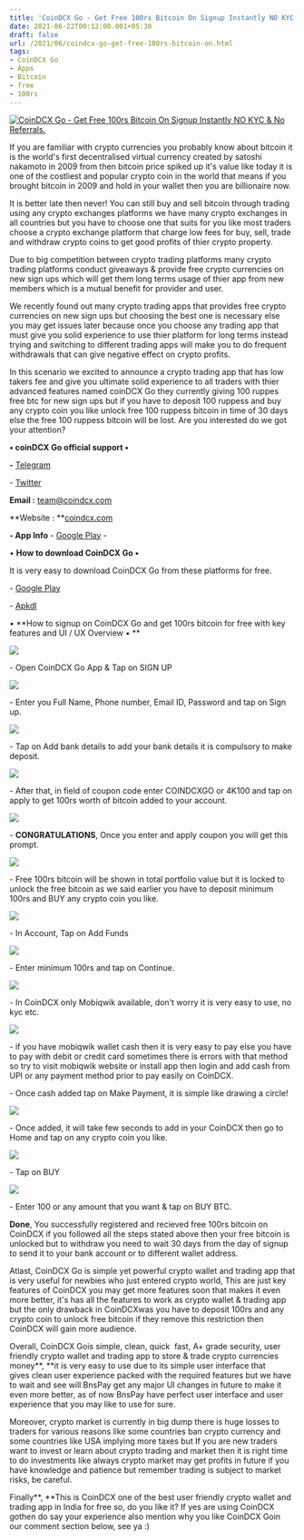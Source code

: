 ```yaml
---
title: 'CoinDCX Go - Get Free 100rs Bitcoin On Signup Instantly NO KYC & No Referrals.'
date: 2021-06-22T00:12:00.001+05:30
draft: false
url: /2021/06/coindcx-go-get-free-100rs-bitcoin-on.html
tags: 
- CoinDCX Go
- Apps
- Bitcoin
- free
- 100rs
---
```


 [![CoinDCX Go - Get Free 100rs Bitcoin On Signup Instantly NO KYC & No Referrals.](https://lh3.googleusercontent.com/-RhRahtBxLBE/YNDdhtFFWBI/AAAAAAAAFKc/m0C2x4NFwI8E89USdLBMD4XPEGXIQsyZQCLcBGAsYHQ/s1600/1624300929110613-0.png "CoinDCX Go - Get Free 100rs Bitcoin On Signup Instantly NO KYC & No Referrals.")](https://lh3.googleusercontent.com/-RhRahtBxLBE/YNDdhtFFWBI/AAAAAAAAFKc/m0C2x4NFwI8E89USdLBMD4XPEGXIQsyZQCLcBGAsYHQ/s1600/1624300929110613-0.png) 

  

If you are familiar with crypto currencies you probably know about bitcoin it is the world's first decentralised virtual currency created by satoshi nakamoto in 2009 from then bitcoin price spiked up it's value like today it is one of the costliest and popular crypto coin in the world that means if you brought bitcoin in 2009 and hold in your wallet then you are billionaire now.

  

It is better late then never! You can still buy and sell bitcoin through trading using any crypto exchanges platforms we have many crypto exchanges in all countries but you have to choose one that suits for you like most traders choose a crypto exchange platform that charge low fees for buy, sell, trade and withdraw crypto coins to get good profits of thier crypto property.

  

Due to big competition between crypto trading platforms many crypto trading platforms conduct giveaways & provide free crypto currencies on new sign ups which will get them long terms usage of thier app from new members which is a mutual benefit for provider and user.

  

We recently found out many crypto trading apps that provides free crypto currencies on new sign ups but choosing the best one is necessary else you may get issues later because once you choose any trading app that must give you solid experience to use thier platform for long terms instead trying and switching to different trading apps will make you to do frequent withdrawals that can give negative effect on crypto profits.

  

In this scenario we excited to announce a crypto trading app that has low takers fee and give you ultimate solid experience to all traders with thier advanced features named coinDCX Go they currently giving 100 ruppes free btc for new sign ups but if you have to deposit 100 ruppess and buy any crypto coin you like unlock free 100 ruppess bitcoin in time of 30 days else the free 100 ruppess bitcoin will be lost. Are you interested do we got your attention?

  

**• coinDCX Go official support •**

**\-** [Telegram](https://t.me/CoinDCX_Go_Announcements)

\- [Twitter](https://twitter.com/CoinDCX?s=09)

**Email :** [team@coindcx.com](mailto:team@coindcx.com)

**Website : **[coindcx.com](http://coindcx.com)

**\- App Info** \- [Google Play](https://play.google.com/store/apps/details?id=com.coindcx.btc) - 

  

• **How to download CoinDCX Go •**

It is very easy to download CoinDCX Go from these platforms for free.

  

\- [Google Play](https://play.google.com/store/apps/details?id=com.coindcx.btc) 

\- [Apkdl](https://www.google.com/amp/s/apk-dl.com/amp/coindcx-go-bitcoin-cryptocurrency-investment-app/com.coindcx.btc)

  

• **How to signup on CoinDCX Go and get 100rs bitcoin for free with key features and UI / UX Overview • **

 **[![](https://lh3.googleusercontent.com/-oUmAulvWKMw/YNDdgLwPnMI/AAAAAAAAFKU/qIRR31mW8JA5eVIgqmaORGrVAJzOaLDdQCLcBGAsYHQ/s1600/1624300924506964-1.png)](https://lh3.googleusercontent.com/-oUmAulvWKMw/YNDdgLwPnMI/AAAAAAAAFKU/qIRR31mW8JA5eVIgqmaORGrVAJzOaLDdQCLcBGAsYHQ/s1600/1624300924506964-1.png)** 

\- Open CoinDCX Go App & Tap on SIGN UP

  

 [![](https://lh3.googleusercontent.com/-dF9G1wyr8kc/YNDda0_LM9I/AAAAAAAAFKM/8YDzRDidK7kivhQj4vJVThCJd0uWZIxjwCLcBGAsYHQ/s1600/1624300904787502-2.png)](https://lh3.googleusercontent.com/-dF9G1wyr8kc/YNDda0_LM9I/AAAAAAAAFKM/8YDzRDidK7kivhQj4vJVThCJd0uWZIxjwCLcBGAsYHQ/s1600/1624300904787502-2.png) 

  

  

\- Enter you Full Name, Phone number, Email ID, Password and tap on Sign up.

  

 [![](https://lh3.googleusercontent.com/-WcrD-nBLo8E/YNDdaE5WUcI/AAAAAAAAFKI/UPZbDuYNkyEjKgljqLcWlE7_iCXRTjetgCLcBGAsYHQ/s1600/1624300900720263-3.png)](https://lh3.googleusercontent.com/-WcrD-nBLo8E/YNDdaE5WUcI/AAAAAAAAFKI/UPZbDuYNkyEjKgljqLcWlE7_iCXRTjetgCLcBGAsYHQ/s1600/1624300900720263-3.png) 

  

\- Tap on Add bank details to add your bank details it is compulsory to make deposit.

  

 [![](https://lh3.googleusercontent.com/-z_mzi0yjGnc/YNDdZHmp5OI/AAAAAAAAFKE/m8mXs_GcY9A0A8P0rDGSj249bYSXC3L4wCLcBGAsYHQ/s1600/1624300893532273-4.png)](https://lh3.googleusercontent.com/-z_mzi0yjGnc/YNDdZHmp5OI/AAAAAAAAFKE/m8mXs_GcY9A0A8P0rDGSj249bYSXC3L4wCLcBGAsYHQ/s1600/1624300893532273-4.png) 

  

\- After that, in field of coupon code enter COINDCXGO or 4K100 and tap on apply to get 100rs worth of bitcoin added to your account.

  

 [![](https://lh3.googleusercontent.com/-uHRtApiCPy8/YNDdXI5Us6I/AAAAAAAAFJ8/DTbxzMxsSl4uP0LqN8s9rkwQwKw2ORPuQCLcBGAsYHQ/s1600/1624300886910987-5.png)](https://lh3.googleusercontent.com/-uHRtApiCPy8/YNDdXI5Us6I/AAAAAAAAFJ8/DTbxzMxsSl4uP0LqN8s9rkwQwKw2ORPuQCLcBGAsYHQ/s1600/1624300886910987-5.png) 

  

\- **CONGRATULATIONS**, Once you enter and apply coupon you will get this prompt.

  

 [![](https://lh3.googleusercontent.com/-YocfGmE2guw/YNDdVrb-DsI/AAAAAAAAFJ0/tD5vhLPEk7YI03Vdupa_uECGaEWsrHhhQCLcBGAsYHQ/s1600/1624300882004719-6.png)](https://lh3.googleusercontent.com/-YocfGmE2guw/YNDdVrb-DsI/AAAAAAAAFJ0/tD5vhLPEk7YI03Vdupa_uECGaEWsrHhhQCLcBGAsYHQ/s1600/1624300882004719-6.png) 

  

\- Free 100rs bitcoin will be shown in total portfolio value but it is locked to unlock the free bitcoin as we said earlier you have to deposit minimum 100rs and BUY any crypto coin you like.

  

 [![](https://lh3.googleusercontent.com/-cmPax54YIhU/YNDdUbh7PhI/AAAAAAAAFJw/g09fPETmrRcVBHJWzddJu6v5bTI_AkfVwCLcBGAsYHQ/s1600/1624300872168578-7.png)](https://lh3.googleusercontent.com/-cmPax54YIhU/YNDdUbh7PhI/AAAAAAAAFJw/g09fPETmrRcVBHJWzddJu6v5bTI_AkfVwCLcBGAsYHQ/s1600/1624300872168578-7.png) 

  

  

\- In Account, Tap on Add Funds

  

 [![](https://lh3.googleusercontent.com/-6O_kAVJh8wM/YNDdR6umPrI/AAAAAAAAFJs/imigcZWlhuEmYgvAFy1DlYfebR_x4geuQCLcBGAsYHQ/s1600/1624300862610225-8.png)](https://lh3.googleusercontent.com/-6O_kAVJh8wM/YNDdR6umPrI/AAAAAAAAFJs/imigcZWlhuEmYgvAFy1DlYfebR_x4geuQCLcBGAsYHQ/s1600/1624300862610225-8.png) 

  

\- Enter minimum 100rs and tap on Continue.

  

 [![](https://lh3.googleusercontent.com/-qPg15aYYt2M/YNDdPTJE9pI/AAAAAAAAFJk/NMy_-eBe8uwW_0sC7f3xSzXILRt-qUO1wCLcBGAsYHQ/s1600/1624300838111771-9.png)](https://lh3.googleusercontent.com/-qPg15aYYt2M/YNDdPTJE9pI/AAAAAAAAFJk/NMy_-eBe8uwW_0sC7f3xSzXILRt-qUO1wCLcBGAsYHQ/s1600/1624300838111771-9.png) 

  

  

\- In CoinDCX only Mobiqwik available, don't worry it is very easy to use, no kyc etc.

  

 [![](https://lh3.googleusercontent.com/--8oditZi6p0/YNDdJUzo6YI/AAAAAAAAFJc/FZ94USTTQgsu-y-CYVTFtUc1bpUEm-_CQCLcBGAsYHQ/s1600/1624300826325736-10.png)](https://lh3.googleusercontent.com/--8oditZi6p0/YNDdJUzo6YI/AAAAAAAAFJc/FZ94USTTQgsu-y-CYVTFtUc1bpUEm-_CQCLcBGAsYHQ/s1600/1624300826325736-10.png) 

  

\- if you have mobiqwik wallet cash then it is very easy to pay else you have to pay with debit or credit card sometimes there is errors with that method so try to visit mobiqwik website or install app then login and add cash from UPI or any payment method prior to pay easily on CoinDCX.

  

\- Once cash added tap on Make Payment, it is simple like drawing a circle!

  

 [![](https://lh3.googleusercontent.com/-tel-fzDK6k8/YNDdGV6IBoI/AAAAAAAAFJY/OWh_rMF5g2MDQNna1NLuVoVK9SLSVBp2wCLcBGAsYHQ/s1600/1624300804719465-11.png)](https://lh3.googleusercontent.com/-tel-fzDK6k8/YNDdGV6IBoI/AAAAAAAAFJY/OWh_rMF5g2MDQNna1NLuVoVK9SLSVBp2wCLcBGAsYHQ/s1600/1624300804719465-11.png) 

  

  

\- Once added, it will take few seconds to add in your CoinDCX then go to Home and tap on any crypto coin you like.

  

 [![](https://lh3.googleusercontent.com/--oMe85I4xhg/YNDdA1nOZbI/AAAAAAAAFJU/SBIzJe4e1XI7c-SDcZ6DVO5AojSbXK-eQCLcBGAsYHQ/s1600/1624300792605503-12.png)](https://lh3.googleusercontent.com/--oMe85I4xhg/YNDdA1nOZbI/AAAAAAAAFJU/SBIzJe4e1XI7c-SDcZ6DVO5AojSbXK-eQCLcBGAsYHQ/s1600/1624300792605503-12.png) 

  

\- Tap on BUY

  

 [![](https://lh3.googleusercontent.com/-j2N9G_e0_uk/YNDc95seB9I/AAAAAAAAFJQ/ByHEnWGeBkUA6D5QKhPYCsiDLIk6ATteACLcBGAsYHQ/s1600/1624300773137014-13.png)](https://lh3.googleusercontent.com/-j2N9G_e0_uk/YNDc95seB9I/AAAAAAAAFJQ/ByHEnWGeBkUA6D5QKhPYCsiDLIk6ATteACLcBGAsYHQ/s1600/1624300773137014-13.png) 

  

\- Enter 100 or any amount that you want & tap on BUY BTC.

  

**Done**, You successfully registered and recieved free 100rs bitcoin on CoinDCX if you followed all the steps stated above then your free bitcoin is unlocked but to withdraw you need to wait 30 days from the day of signup to send it to your bank account or to different wallet address.

  

Atlast, CoinDCX Go is simple yet powerful crypto wallet and trading app that is very useful for newbies who just entered crypto world, This are just key features of CoinDCX you may get more features soon that makes it even more better, it's has all the features to work as crypto wallet & trading app but the only drawback in CoinDCXwas you have to deposit 100rs and any crypto coin to unlock free bitcoin if they remove this restriction then CoinDCX will gain more audience.

  

Overall, CoinDCX Gois simple, clean, quick  fast, A+ grade security, user friendly crypto wallet and trading app to store & trade crypto currencies money**, **it is very easy to use due to its simple user interface that gives clean user experience packed with the required features but we have to wait and see will BnsPay get any major UI changes in future to make it even more better, as of now BnsPay have perfect user interface and user experience that you may like to use for sure.

  

Moreover, crypto market is currently in big dump there is huge losses to traders for various reasons like some countries ban crypto currency and some countries like USA implying more taxes but If you are new traders want to invest or learn about crypto trading and market then it is right time to do investments like always crypto market may get profits in future if you have knowledge and patience but remember trading is subject to market risks, be careful.

  

Finally**, **This is CoinDCX one of the best user friendly crypto wallet and trading app in India for free so, do you like it? If yes are using CoinDCX gothen do say your experience also mention why you like CoinDCX Goin our comment section below, see ya :)